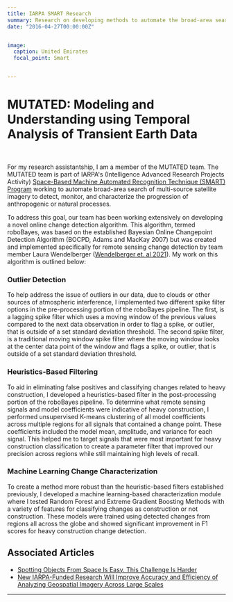 ```yaml
---
title: IARPA SMART Research
summary: Research on developing methods to automate the broad-area search of multi-source satellite imagery to detect, monitor, and characterize the progression of anthropogenic or natural processes.
date: "2016-04-27T00:00:00Z"


image:
  caption: United Emirates
  focal_point: Smart


---
```

# **MUTATED: Modeling and Understanding using Temporal Analysis of Transient Earth Data**
&nbsp;

For my research assistantship, I am a member of the MUTATED team. The MUTATED team is part of IARPA's (Intelligence Advanced Research Projects Activity) [Space-Based Machine Automated Recognition Technique (SMART) Program](https://www.iarpa.gov/research-programs/smart) working to automate broad-area search of multi-source satellite imagery to detect, monitor, and characterize the progression of anthropogenic or natural processes.

To address this goal, our team has been working extensively on developing a novel online change detection algorithm. This algorithm, termed roboBayes, was based on the established Bayesian Online Changepoint Detection Algorithm (BOCPD, Adams and MacKay 2007) but was created and implemented specifically for remote sensing change detection by team member Laura Wendelberger ([Wendelberger et. al 2021](https://arxiv.org/abs/2112.12899)). My work on this algorithm is outlined below:

### Outlier Detection
To help address the issue of outliers in our data, due to clouds or other sources of atmospheric interference, I implemented two different spike filter options in the pre-processing portion of the roboBayes pipeline. The first, is a lagging spike filter which uses a moving window of the previous values compared to the next data observation in order to flag a spike, or outlier, that is outside of a set standard deviation threshold. The second spike filter, is a traditional moving window spike filter where the moving window looks at the center data point of the window and flags a spike, or outlier, that is outside of a set standard deviation threshold.


### Heuristics-Based Filtering
To aid in eliminating false positives and classifying changes related to heavy construction, I developed a heuristics-based filter in the post-processing portion of the roboBayes pipeline. To determine what remote sensing signals and model coefficients were indicative of heavy construction, I performed unsupervised K-means clustering of all model coefficients across multiple regions for all signals that contained a change point. These coefficients included the model mean, amplitude, and variance for each signal. This helped me to target signals that were most important for heavy construction classification to create a parameter filter that improved our precision across regions while still maintaining high levels of recall.

### Machine Learning Change Characterization
To create a method more robust than the heuristic-based filters established previously, I developed a machine learning-based characterization module where I tested Random Forest and Extreme Gradient Boosting Methods with a variety of features for classifying changes as construction or not construction. These models were trained using detected changes from regions all across the globe and showed significant improvement in F1 scores for heavy construction change detection.

## Associated Articles 

* [Spotting Objects From Space Is Easy. This Challenge Is Harder](https://www.wired.com/story/spotting-objects-from-space-is-easy-this-challenge-is-harder/) 
* [New IARPA-Funded Research Will Improve Accuracy and Efficiency of Analyzing Geospatial Imagery Across Large Scales](https://cnr.ncsu.edu/geospatial/news/2021/02/08/new-research-will-improve-accuracy-efficiency-of-imagery-analysis/)

---
